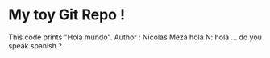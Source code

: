 # My toy Git Repo !
This code prints "Hola mundo".
Author : Nicolas Meza
hola
N: hola ... do you speak spanish ?

